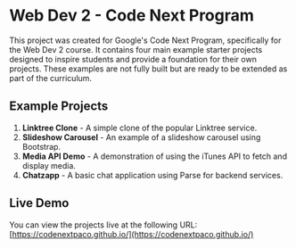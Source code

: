 # Web Dev 2 - Code Next Program

This project was created for Google's Code Next Program, specifically for the Web Dev 2 course. It contains four main example starter projects designed to inspire students and provide a foundation for their own projects. These examples are not fully built but are ready to be extended as part of the curriculum.

## Example Projects

1. **Linktree Clone** - A simple clone of the popular Linktree service.
2. **Slideshow Carousel** - An example of a slideshow carousel using Bootstrap.
3. **Media API Demo** - A demonstration of using the iTunes API to fetch and display media.
4. **Chatzapp** - A basic chat application using Parse for backend services.

## Live Demo

You can view the projects live at the following URL: [https://codenextpaco.github.io/](https://codenextpaco.github.io/)

 
